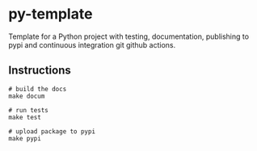 # py-template

Template for a Python project with testing, documentation, publishing to pypi and continuous integration git github actions.

## Instructions

```
# build the docs
make docum

# run tests
make test

# upload package to pypi
make pypi
```
